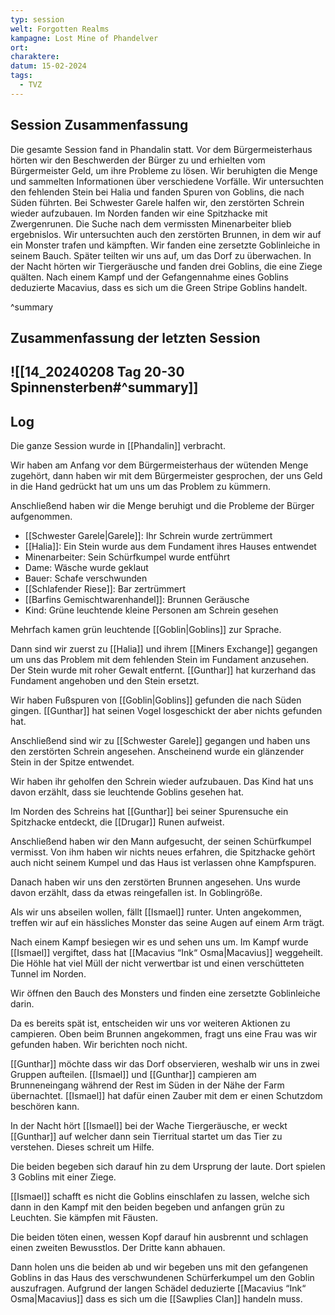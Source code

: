 ```yaml
---
typ: session
welt: Forgotten Realms
kampagne: Lost Mine of Phandelver
ort: 
charaktere: 
datum: 15-02-2024
tags:
  - TVZ
---
```

## Session Zusammenfassung
Die gesamte Session fand in Phandalin statt. Vor dem Bürgermeisterhaus hörten wir den Beschwerden der Bürger zu und erhielten vom Bürgermeister Geld, um ihre Probleme zu lösen. Wir beruhigten die Menge und sammelten Informationen über verschiedene Vorfälle. Wir untersuchten den fehlenden Stein bei Halia und fanden Spuren von Goblins, die nach Süden führten. Bei Schwester Garele halfen wir, den zerstörten Schrein wieder aufzubauen. Im Norden fanden wir eine Spitzhacke mit Zwergenrunen. Die Suche nach dem vermissten Minenarbeiter blieb ergebnislos. Wir untersuchten auch den zerstörten Brunnen, in dem wir auf ein Monster trafen und kämpften. Wir fanden eine zersetzte Goblinleiche in seinem Bauch. Später teilten wir uns auf, um das Dorf zu überwachen. In der Nacht hörten wir Tiergeräusche und fanden drei Goblins, die eine Ziege quälten. Nach einem Kampf und der Gefangennahme eines Goblins deduzierte Macavius, dass es sich um die Green Stripe Goblins handelt.


^summary

## Zusammenfassung der letzten Session

![[14_20240208 Tag 20-30 Spinnensterben#^summary]]
---

## Log
Die ganze Session wurde in [[Phandalin]] verbracht.

Wir haben am Anfang vor dem Bürgermeisterhaus der wütenden Menge zugehört, dann haben wir mit dem Bürgermeister gesprochen, der uns Geld in die Hand gedrückt hat um uns um das Problem zu kümmern.

Anschließend haben wir die Menge beruhigt und die Probleme der Bürger aufgenommen.

* [[Schwester Garele|Garele]]: Ihr Schrein wurde zertrümmert
* [[Halia]]: Ein Stein wurde aus dem Fundament ihres Hauses entwendet
* Minenarbeiter: Sein Schürfkumpel wurde entführt
* Dame: Wäsche wurde geklaut
* Bauer: Schafe verschwunden
* [[Schlafender Riese]]: Bar zertrümmert
* [[Barfins Gemischtwarenhandel]]: Brunnen Geräusche
* Kind: Grüne leuchtende kleine Personen am Schrein gesehen

Mehrfach kamen grün leuchtende [[Goblin|Goblins]] zur Sprache.

Dann sind wir zuerst zu [[Halia]] und ihrem [[Miners Exchange]] gegangen um uns das Problem mit dem fehlenden Stein im Fundament anzusehen.
Der Stein wurde mit roher Gewalt entfernt. [[Gunthar]] hat kurzerhand das Fundament angehoben und den Stein ersetzt.

Wir haben Fußspuren von [[Goblin|Goblins]] gefunden die nach Süden gingen. [[Gunthar]] hat seinen Vogel losgeschickt der aber nichts gefunden hat.

Anschließend sind wir zu [[Schwester Garele]] gegangen und haben uns den zerstörten Schrein angesehen. Anscheinend wurde ein glänzender Stein in der Spitze entwendet.

Wir haben ihr geholfen den Schrein wieder aufzubauen. Das Kind hat uns davon erzählt, dass sie leuchtende Goblins gesehen hat.

Im Norden des Schreins hat [[Gunthar]] bei seiner Spurensuche ein Spitzhacke entdeckt, die [[Drugar]] Runen aufweist.

Anschließend haben wir den Mann aufgesucht, der seinen Schürfkumpel vermisst. Von ihm haben wir nichts neues erfahren, die Spitzhacke gehört auch nicht seinem Kumpel und das Haus ist verlassen ohne Kampfspuren.

Danach haben wir uns den zerstörten Brunnen angesehen. Uns wurde davon erzählt, dass da etwas reingefallen ist. In Goblingröße.

Als wir uns abseilen wollen, fällt [[Ismael]] runter. Unten angekommen, treffen wir auf ein hässliches Monster das seine Augen auf einem Arm trägt.

Nach einem Kampf besiegen wir es und sehen uns um. Im Kampf wurde [[Ismael]] vergiftet, dass hat [[Macavius “Ink“ Osma|Macavius]] weggeheilt. Die Höhle hat viel Müll der nicht verwertbar ist und einen verschütteten Tunnel im Norden.

Wir öffnen den Bauch des Monsters und finden eine zersetzte Goblinleiche darin.

Da es bereits spät ist, entscheiden wir uns vor weiteren Aktionen zu campieren. Oben beim Brunnen angekommen, fragt uns eine Frau was wir gefunden haben. Wir berichten noch nicht.

[[Gunthar]] möchte dass wir das Dorf observieren, weshalb wir uns in zwei Gruppen aufteilen. [[Ismael]] und [[Gunthar]] campieren am Brunneneingang während der Rest im Süden in der Nähe der Farm übernachtet. [[Ismael]] hat dafür einen Zauber mit dem er einen Schutzdom beschören kann.

In der Nacht hört [[Ismael]] bei der Wache Tiergeräusche, er weckt [[Gunthar]] auf welcher dann sein Tierritual startet um das Tier zu verstehen. Dieses schreit um Hilfe.

Die beiden begeben sich darauf hin zu dem Ursprung der laute. Dort spielen 3 Goblins mit einer Ziege.

[[Ismael]] schafft es nicht die Goblins einschlafen zu lassen, welche sich dann in den Kampf mit den beiden begeben und anfangen grün zu Leuchten. Sie kämpfen mit Fäusten.

Die beiden töten einen, wessen Kopf darauf hin ausbrennt und schlagen einen zweiten Bewusstlos. Der Dritte kann abhauen.

Dann holen uns die beiden ab und wir begeben uns mit den gefangenen Goblins in das Haus des verschwundenen Schürferkumpel um den Goblin auszufragen. Aufgrund der langen Schädel deduzierte [[Macavius “Ink“ Osma|Macavius]] dass es sich um die [[Sawplies Clan]] handeln muss.